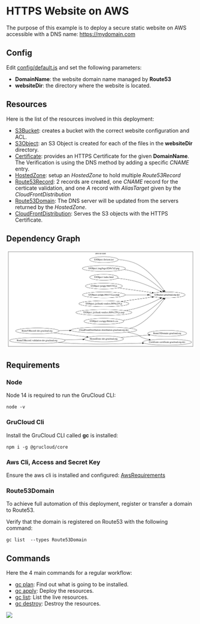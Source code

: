 # HTTPS Website on AWS

The purpose of this example is to deploy a secure static website on AWS accessible with a DNS name: https://mydomain.com

## Config

Edit [config/default.js](./config/default.js) and set the following parameters:

- **DomainName**: the website domain name managed by **Route53**
- **websiteDir**: the directory where the website is located.

## Resources

Here is the list of the resources involved in this deployment:

- [S3Bucket](https://www.grucloud.com/docs/aws/resources/S3/S3Bucket): creates a bucket with the correct website configuration and ACL.
- [S3Object](https://www.grucloud.com/docs/aws/resources/S3/S3Object): an S3 Object is created for each of the files in the **websiteDir** directory.
- [Certificate](https://www.grucloud.com/docs/aws/resources/ACM/AcmCertificate): provides an HTTPS Certificate for the given **DomainName**. The Verification is using the DNS method by adding a specific _CNAME_ entry.
- [HostedZone](https://www.grucloud.com/docs/aws/resources/Route53/Route53HostedZone): setup an _HostedZone_ to hold multiple _Route53Record_
- [Route53Record](https://www.grucloud.com/docs/aws/resources/Route53/Route53Record): 2 records are created, one _CNAME_ record for the certicate validation, and one _A_ record with _AliasTarget_ given by the _CloudFrontDistribution_
- [Route53Domain](https://www.grucloud.com/docs/aws/resources/Route53Domain/Route53Domain): The DNS server will be updated from the servers returned by the _HostedZone_.
- [CloudFrontDistribution](https://www.grucloud.com/docs/aws/resources/CloudFront/CloudFrontDistribution): Serves the S3 objects with the HTTPS Certificate.

## Dependency Graph

![Graph](grucloud.svg)

## Requirements

### Node

Node 14 is required to run the GruCloud CLI:

```
node -v
```

### GruCloud Cli

Install the GruCloud CLI called **gc** is installed:

```
npm i -g @grucloud/core
```

### Aws Cli, Access and Secret Key

Ensure the aws cli is installed and configured: [AwsRequirements](https://www.grucloud.com/docs/aws/AwsRequirements)

### Route53Domain

To achieve full automation of this deployment, register or transfer a domain to Route53.

Verify that the domain is registered on Route53 with the following command:

```
gc list  --types Route53Domain
```

## Commands

Here the 4 main commands for a regular workflow:

- [gc plan](https://www.grucloud.com/docs/cli/PlanQuery): Find out what is going to be installed.
- [gc apply](https://www.grucloud.com/docs/cli/PlanApply): Deploy the resources.
- [gc list](https://www.grucloud.com/docs/cli/List): List the live resources.
- [gc destroy](https://www.grucloud.com/docs/cli/PlanDestroy): Destroy the resources.

<a href="https://asciinema.org/a/VNjhjXHwRhGkuP6kcMBks3Kmo?autoplay=1"><img src="https://asciinema.org/a/VNjhjXHwRhGkuP6kcMBks3Kmo.png" width="836"/></a>

